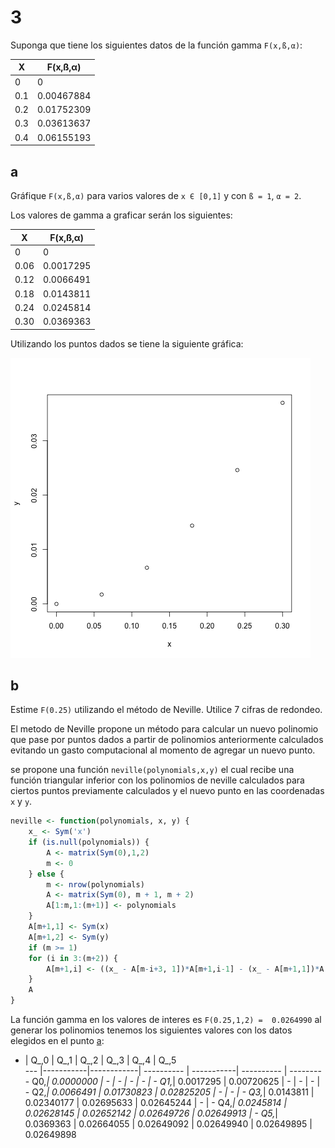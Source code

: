 # 3

Suponga que tiene los siguientes datos de la función gamma `F(x,ß,α)`:

 X  | F(x,ß,α)
--- |---------
0   | 0
0.1 | 0.00467884
0.2 | 0.01752309
0.3 | 0.03613637
0.4 | 0.06155193

## <a name='a'></a>a

Gráfique `F(x,ß,α)` para varios valores de `x Є [0,1]` y con `ß = 1`, `α = 2`.


Los valores de gamma a graficar serán los siguientes:

 X   | F(x,ß,α)
-----|----------
0    | 0
0.06 | 0.0017295
0.12 | 0.0066491
0.18 | 0.0143811
0.24 | 0.0245814
0.30 | 0.0369363

Utilizando los puntos dados se tiene la siguiente gráfica:

![gamma](gamma.png)

## b

Estime `F(0.25)` utilizando el método de Neville. Utilice 7 cifras de redondeo.

El metodo de Neville propone un método para calcular un nuevo polinomio que pase por puntos dados a partir de polinomios anteriormente calculados evitando un gasto computacional al momento de agregar un nuevo punto.

se propone una función `neville(polynomials,x,y)` el cual recibe una función triangular inferior con los polinomios de neville calculados para ciertos puntos previamente calculados y el nuevo punto en las coordenadas `x` y `y`. 

```R
neville <- function(polynomials, x, y) {
	x_ <- Sym('x')
	if (is.null(polynomials)) {
		A <- matrix(Sym(0),1,2)
		m <- 0
	} else {
		m <- nrow(polynomials) 
		A <- matrix(Sym(0), m + 1, m + 2)
		A[1:m,1:(m+1)] <- polynomials
	}
	A[m+1,1] <- Sym(x) 
	A[m+1,2] <- Sym(y)
	if (m >= 1)
	for (i in 3:(m+2)) {
		A[m+1,i] <- ((x_ - A[m-i+3, 1])*A[m+1,i-1] - (x_ - A[m+1,1])*A[m,i-1]) / (Sym(A[m+1,1]) - Sym(A[m-i+3, 1]))
	}
	A
}
```


La función gamma en los valores de interes es `F(0.25,1,2) =  0.0264990` al generar los polinomios tenemos los siguientes valores con los datos elegidos en el punto [a](#a):

 -  |   Q_,0    |   Q_,1     |     Q_,2   |    Q_,3    |    Q_,4    |   Q_,5     
--- |-----------|------------| ---------- | -----------| ---------- | ---------
Q0,_| 0.0000000 |	   -     |	   -	  |	   -       |	-	 	|     -
Q1,_| 0.0017295 | 0.00720625 | 	   - 	  |	   -	   |	- 		|     -
Q2,_| 0.0066491 | 0.01730823 | 0.02825205 |	   -	   |	- 		|     -
Q3,_| 0.0143811 | 0.02340177 | 0.02695633 | 0.02645244 |	- 		|     -
Q4,_| 0.0245814 | 0.02628145 | 0.02652142 | 0.02649726 | 0.02649913 |     -
Q5,_| 0.0369363 | 0.02664055 | 0.02649092 | 0.02649940 | 0.02649895 | 0.02649898

